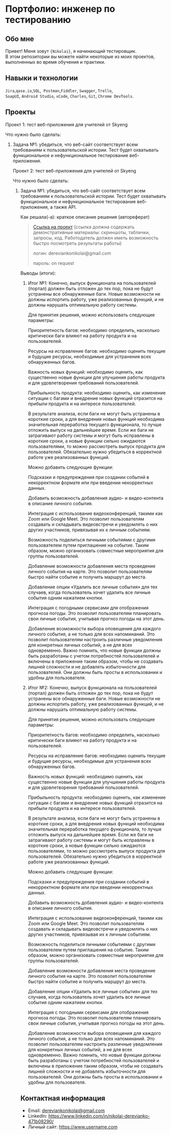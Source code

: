 # Портфолио: инженер по тестированию

## Обо мне 

Привет! Меня зовут ``{Nikolai}``, я начинающий тестировщик. <br>
В этом репозитории вы можете найти некоторые из моих проектов, выполненных во время обучения и практики.
<br>

## Навыки и технологии
``Jira``,``qase.io``,``SQL``,`` Postman``,``Fiddler``, ``Swagger``, ``Trello``, <br>
``SoapUI``, ``Android Studio``, ``xCode``, ``Charles``, ``Git``, ``Chrome DevTools``.




## Проекты

<p> Проект 1: тест веб-приложения для учителей от Skyeng</p>
<p>Что нужно было сделать:<p>
<ol>
  <li>Задача №1: убедиться, что веб-сайт соответствует всем требованиям к пользовательской истории. Тест будет охватывать функциональное и нефункциональное тестирование веб-приложения.</li>
  
<p> Проект 2: тест веб-приложения для учителей от Skyeng</p>
<p>Что нужно было сделать:<p>
<ol>
  <li>Задача №1: убедиться, что веб-сайт соответствует всем требованиям к пользовательской истории. Тест будет охватывать функциональное и нефункциональное тестирование веб-приложения, а также API.</li>


<p>Как решала(-а): краткое описание решения (автореферат)<p>

> <a href="[https://testqa35.atlassian.net/wiki/spaces/MP/pages/33272/EX1+1](https://qa-bag-report1.atlassian.net/wiki/spaces/~63b61861d3aeefa405440737/pages/1572885/1)">Ссылка на проект</a>
  (ссылка должна содержать демонстративные материалы: скриншоты, таблички, запросы, код. Работодатель должен иметь возможность быстро посмотреть результаты работы)
> <p> логин: dereviankonikolai@gmail.com </p>
> <p> пароль: on request </p>
 
 <p>Выводы (итоги):<p>
<ol>
  <li>Итог №1: Конечно, выпуск функционала на пользователей (портал) должен быть отложен до тех пор, пока не будут устранены все обнаруженные баги. Новые возможности не должны испортить работу, уже реализованных функций, и не должны нарушать оптимальную работу системы.

Для принятия решения, можно использовать следующие параметры:

Приоритетность багов: необходимо определить, насколько критически баги влияют на работу продукта и на пользователей.

Ресурсы на исправление багов: необходимо оценить текущие и будущие ресурсы, необходимые для устранения всех обнаруженных багов.

Важность новых функций: необходимо оценить, как существенно новые функции для улучшения работы продукта и для удовлетворения требований пользователей.

Прибыльность продукта: необходимо оценить, как изменение ситуации с багами и внедрение новых функций отразится на прибыли продукта и на интересе пользователей. 

В результате анализа, если баги не могут быть устранены в короткие сроки, а для внедрения новых функций необходима значительная переработка текущего функционала, то лучше отложить выпуск на дальнейшее время. Если же баги не затрагивают работу системы и могут быть исправлены в короткие сроки, а новые функции сильно ожидаются пользователями, то можно рассмотреть выпуск продукта для пользователей. Обязательно нужно убедиться в корректной работе уже реализованных функций.

Можно добавить следующие функции:


Подсказки и предупреждения при создании событий в некорректном формате или при введении некорректных данных.

Добавить возможность добавления аудио- и видео-контента в описание личного события.

Интеграция с использовaние видеоконференций, такими как Zoom или Google Meet. Это позволит пользователям создавать и складывать видеовстречи и уведомлять о них других участников, привязывая их к личным событиям.

Возможность поделиться личными событиями с другими пользователем путем приглашения на событие. Таким образом, можно организовать совместные мероприятия для группы пользователей.

Добавление возможности добавления места проведение личного события на карте. Это позволит пользователям быстро найти событие и получить маршрут до места.

Добавление опции «Удалить все личные события» для тех случаев, когда пользователь хочет удалить все личные события одним нажатием кнопки.

Интеграция с погодными сервисами для отображения прогноза погоды. Это позволит пользователям планировать свои личные события, учитывая прогноз погоды на этот день.

Добавление возможности выбора оповещения для каждого личного события, а не только для всех напоминаний. Это позволит пользователям настроить различные уведомления для конкретных личных событий, а не для всех одновременно.
Важно помнить, что новые функции должны быть разработаны с учетом потребностей пользователей и включены в приложение таким образом, чтобы не создавать лишней сложности и не добавлять избыточности для пользователей. Они должны быть просты в использовании и удобны для пользователя.</li>
  <li>Итог №2: Конечно, выпуск функционала на пользователей (портал) должен быть отложен до тех пор, пока не будут устранены все обнаруженные баги. Новые возможности не должны испортить работу, уже реализованных функций, и не должны нарушать оптимальную работу системы.

Для принятия решения, можно использовать следующие параметры:

Приоритетность багов: необходимо определить, насколько критически баги влияют на работу продукта и на пользователей.

Ресурсы на исправление багов: необходимо оценить текущие и будущие ресурсы, необходимые для устранения всех обнаруженных багов.

Важность новых функций: необходимо оценить, как существенно новые функции для улучшения работы продукта и для удовлетворения требований пользователей.

Прибыльность продукта: необходимо оценить, как изменение ситуации с багами и внедрение новых функций отразится на прибыли продукта и на интересе пользователей.

В результате анализа, если баги не могут быть устранены в короткие сроки, а для внедрения новых функций необходима значительная переработка текущего функционала, то лучше отложить выпуск на дальнейшее время. Если же баги не затрагивают работу системы и могут быть исправлены в короткие сроки, а новые функции сильно ожидаются пользователями, то можно рассмотреть выпуск продукта для пользователей. Обязательно нужно убедиться в корректной работе уже реализованных функций.

Можно добавить следующие функции:


Подсказки и предупреждения при создании событий в некорректном формате или при введении некорректных данных.

Добавить возможность добавления аудио- и видео-контента в описание личного события.

Интеграция с использовaние видеоконференций, такими как Zoom или Google Meet. Это позволит пользователям создавать и складывать видеовстречи и уведомлять о них других участников, привязывая их к личным событиям.

Возможность поделиться личными событиями с другими пользователем путем приглашения на событие. Таким образом, можно организовать совместные мероприятия для группы пользователей.

Добавление возможности добавления места проведение личного события на карте. Это позволит пользователям быстро найти событие и получить маршрут до места.

Добавление опции «Удалить все личные события» для тех случаев, когда пользователь хочет удалить все личные события одним нажатием кнопки.

Интеграция с погодными сервисами для отображения прогноза погоды. Это позволит пользователям планировать свои личные события, учитывая прогноз погоды на этот день.

Добавление возможности выбора оповещения для каждого личного события, а не только для всех напоминаний. Это позволит пользователям настроить различные уведомления для конкретных личных событий, а не для всех одновременно.
Важно помнить, что новые функции должны быть разработаны с учетом потребностей пользователей и включены в приложение таким образом, чтобы не создавать лишней сложности и не добавлять избыточности для пользователей. Они должны быть просты в использовании и удобны для пользователя.</li>
</ol>



## Контактная информация
- Email: dereviankonikolai@gmail.com
- LinkedIn: https://www.linkedin.com/in/nikolai-derevianko-471b08290/
- Личный сайт: https://www.username.com
